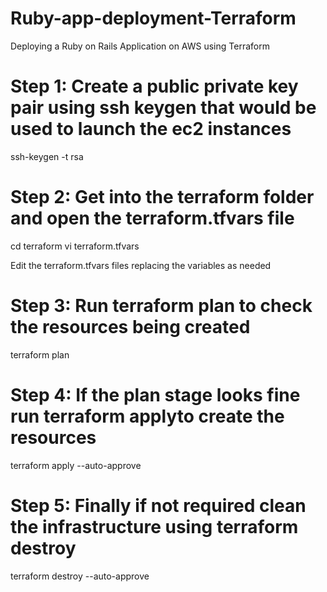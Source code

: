 # Ruby-app-deployment-Terraform
Deploying a Ruby on Rails Application on AWS using Terraform

# Step 1: Create a public private key pair using ssh keygen that would be used to launch the ec2 instances
ssh-keygen -t rsa

# Step 2: Get into the terraform folder and open the terraform.tfvars file
cd terraform
vi terraform.tfvars

Edit the terraform.tfvars files replacing the variables as needed

# Step 3: Run terraform plan to check the resources being created
terraform plan

# Step 4: If the plan stage looks fine run terraform applyto create the resources
terraform apply --auto-approve

# Step 5: Finally if not required clean the infrastructure using terraform destroy 
terraform destroy --auto-approve
